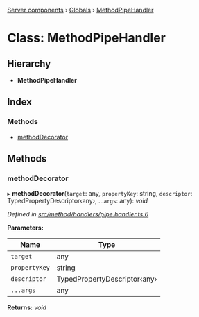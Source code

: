 [Server components](../README.md) › [Globals](../globals.md) › [MethodPipeHandler](methodpipehandler.md)

# Class: MethodPipeHandler

## Hierarchy

* **MethodPipeHandler**

## Index

### Methods

* [methodDecorator](methodpipehandler.md#methoddecorator)

## Methods

###  methodDecorator

▸ **methodDecorator**(`target`: any, `propertyKey`: string, `descriptor`: TypedPropertyDescriptor‹any›, ...`args`: any): *void*

*Defined in [src/method/handlers/pipe.handler.ts:6](https://github.com/nodulusteam/methodus.dev/blob/0787b65/modules/platform/server/src/method/handlers/pipe.handler.ts#L6)*

**Parameters:**

Name | Type |
------ | ------ |
`target` | any |
`propertyKey` | string |
`descriptor` | TypedPropertyDescriptor‹any› |
`...args` | any |

**Returns:** *void*
